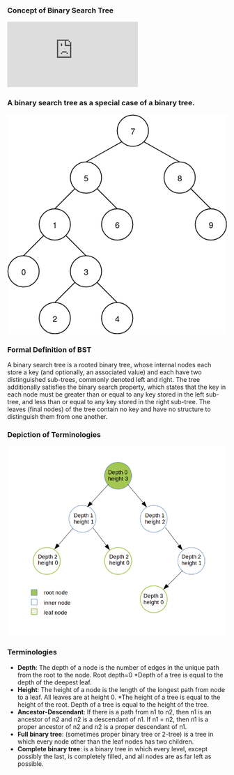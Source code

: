 ### Concept of Binary Search Tree
<iframe src="https://www.youtube.com/embed/3fQzv9wyWKw" frameborder="0" allow="autoplay; encrypted-media" allowfullscreen></iframe>

### A binary search tree as a special case of a binary tree.
<img src="images/quizAnswer.png"/>

### Formal Definition of BST
A binary search tree is a rooted binary tree, whose internal nodes each store a key (and optionally, an associated value) and each have two distinguished sub-trees, commonly denoted left and right. The tree additionally satisfies the binary search property, which states that the key in each node must be greater than or equal to any key stored in the left sub-tree, and less than or equal to any key stored in the right sub-tree. The leaves (final nodes) of the tree contain no key and have no structure to distinguish them from one another.

### Depiction of Terminologies
<img src="images/terms.png"/>

### Terminologies
   - **Depth**: The depth of a node is the number of edges in the unique path from the root to the node. Root depth=0
    *Depth of a tree is equal to the depth of the deepest leaf.
   - **Height**: The height of a node is the length of the longest path from node to a leaf. All leaves are at height 0.
    *The height of a tree is equal to the height of the root. Depth of a tree is equal to the height of the tree.
   - **Ancestor-Descendant**: If there is a path from n1 to n2, then n1 is an ancestor of n2 and n2 is a descendant of n1. If n1 = n2, then n1 is a proper ancestor of n2 and n2 is a proper descendant of n1.
   - **Full binary tree**: (sometimes proper binary tree or 2-tree) is a tree in which every node other than the leaf nodes has two children.
   - **Complete binary tree**: is a binary tree in which every level, except possibly the last, is completely filled, and all nodes are as far left as possible.

